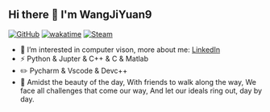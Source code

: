 ## Hi there 👋 I'm WangJiYuan9

[![GitHub](https://img.shields.io/badge/dynamic/json?logo=github&label=GitHub+Followers&labelColor=282c34&color=181717&query=%24.data.totalSubs&url=https%3A%2F%2Fapi.spencerwoo.com%2Fsubstats%2F%3Fsource%3Dgithub%26queryKey%3DYTGhost&longCache=true)](https://github.com/wangjiyuan9)
[![wakatime](https://wakatime.com/badge/user/552abb88-3494-4f3e-8da5-4112560ce3b7.svg)](https://wakatime.com/@552abb88-3494-4f3e-8da5-4112560ce3b7)
[![Steam](https://img.shields.io/badge/dynamic/json?url=https%3A%2F%2Fapi.swo.moe%2Fstats%2Fsteamgames%2F76561198097035806&query=count&color=0b1a37&label=Steam&labelColor=134375&logo=steam&suffix=+games&cacheSeconds=3600)](https://steamcommunity.com/profiles/76561198097035806)


- 👀 I’m interested in computer vison, more about me: [LinkedIn](https://bjtu.edu.cn/)
- ⚡ Python & Jupter & C++ & C & Matlab
- ✏️ Pycharm & Vscode & Devc++
- 💬 Amidst the beauty of the day, With friends to walk along the way, We face all challenges that come our way, And let our ideals ring out, day by day.

<!-- <h6>* Badges by <a href="https://github.com/spencerwooo/Substats" target="_blank">Substats</a>. Card by <a href="https://github-readme-stats.vercel.app/" target="_blank">GitHub Readme Stats</a>.</h6> -->
